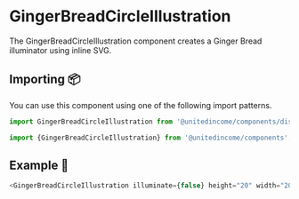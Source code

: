# GingerBreadCircleIllustration

The GingerBreadCircleIllustration component creates a Ginger Bread illuminator using inline SVG.

## Importing 📦

You can use this component using one of the following import patterns.

```javascript
import GingerBreadCircleIllustration from '@unitedincome/components/dist/GingerBreadCircleIllustration';
```

```javascript
import {GingerBreadCircleIllustration} from '@unitedincome/components';
```

## Example 🚀

```javascript
<GingerBreadCircleIllustration illuminate={false} height="20" width="20" />
```
